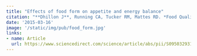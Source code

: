 ```yaml
---
title: "Effects of food form on appetite and energy balance"
citation: "**Dhillon J**, Running CA, Tucker RM, Mattes RD. *Food Quality and Preference*. 2015."
date: '2015-03-16'
image: '/static/img/pub/food_form.jpg'
links:
- name: Article
  url: https://www.sciencedirect.com/science/article/abs/pii/S0950329315000695
---
```

